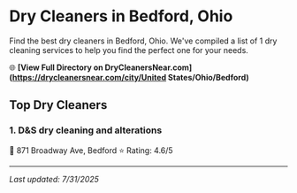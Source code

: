# Dry Cleaners in Bedford, Ohio

Find the best dry cleaners in Bedford, Ohio. We've compiled a list of 1 dry cleaning services to help you find the perfect one for your needs.

🌐 **[View Full Directory on DryCleanersNear.com](https://drycleanersnear.com/city/United States/Ohio/Bedford)**

## Top Dry Cleaners

### 1. D&S dry cleaning and alterations
📍 871 Broadway Ave, Bedford
⭐ Rating: 4.6/5


---

*Last updated: 7/31/2025*
